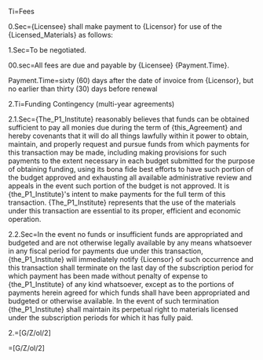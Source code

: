 Ti=Fees

0.Sec={Licensee} shall make payment to {Licensor} for use of the {Licensed_Materials} as follows: 

1.Sec=To be negotiated.

00.sec=All fees are due and payable by {Licensee} {Payment.Time}.

Payment.Time=sixty (60) days after the date of invoice from {Licensor}, but no earlier than thirty (30) days before renewal


2.Ti=Funding Contingency (multi-year agreements)

2.1.Sec={The_P1_Institute} reasonably believes that funds can be obtained sufficient to pay all monies due during the term of {this_Agreement} and hereby covenants that it will do all things lawfully within it power to obtain, maintain, and properly request and pursue funds from which payments for this transaction may be made, including making provisions for such payments to the extent necessary in each budget submitted for the purpose of obtaining funding, using its bona fide best efforts to have such portion of the budget approved and exhausting all available administrative review and appeals in the event such portion of the budget is not approved.  It is {the_P1_Institute}'s intent to make payments for the full term of this transaction. {The_P1_Institute} represents that the use of the materials under this transaction are essential to its proper, efficient and economic operation.

2.2.Sec=In the event no funds or insufficient funds are appropriated and budgeted and are not otherwise legally available by any means whatsoever in any fiscal period for payments due under this transaction, {the_P1_Institute} will immediately notify {Licensor} of such occurrence and this transaction shall terminate on the last day of the subscription  period for which payment has been made without penalty of expense to {the_P1_Institute} of any kind whatsoever, except as to the portions of payments herein agreed for which funds shall have been appropriated and budgeted or otherwise available.  In the event of such termination {the_P1_Institute} shall maintain its perpetual right to materials licensed under the subscription periods for which it has fully paid.

2.=[G/Z/ol/2]

=[G/Z/ol/2]
